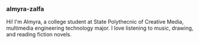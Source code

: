 ### almyra-zalfa

Hi! I'm Almyra, a college student at State Polythecnic of Creative Media, 
multimedia engineering technology major.
I love listening to music, drawing, and reading fiction novels.
